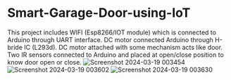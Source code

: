 # Smart-Garage-Door-using-IoT
This project includes WIFI (Esp8266/IOT module) which is connected to Arduino through UART interface. DC motor connected Arduino through H-bride IC (L293d). DC motor attached with some mechanism acts like door. Two IR sensors connected to Arduino and placed at open/close position to know door open or close.
![Screenshot 2024-03-19 003454](https://github.com/codingbot9573/Smart-Garage-Door-using-IoT/assets/136965261/a0b3d629-08b0-4cec-8c2e-2f31732b7968)
![Screenshot 2024-03-19 003602](https://github.com/codingbot9573/Smart-Garage-Door-using-IoT/assets/136965261/95ad69fc-7b1f-49c6-ae3f-878928ee3e3f)
![Screenshot 2024-03-19 003630](https://github.com/codingbot9573/Smart-Garage-Door-using-IoT/assets/136965261/7523e77a-af31-4f2e-96de-5a598c12e449)



